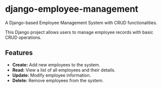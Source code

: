 # django-employee-management
A Django-based Employee Management System with CRUD functionalities.

This Django project allows users to manage employee records with basic CRUD operations.

## Features

- **Create:** Add new employees to the system.
- **Read:** View a list of all employees and their details.
- **Update:** Modify employee information.
- **Delete:** Remove employees from the system.
